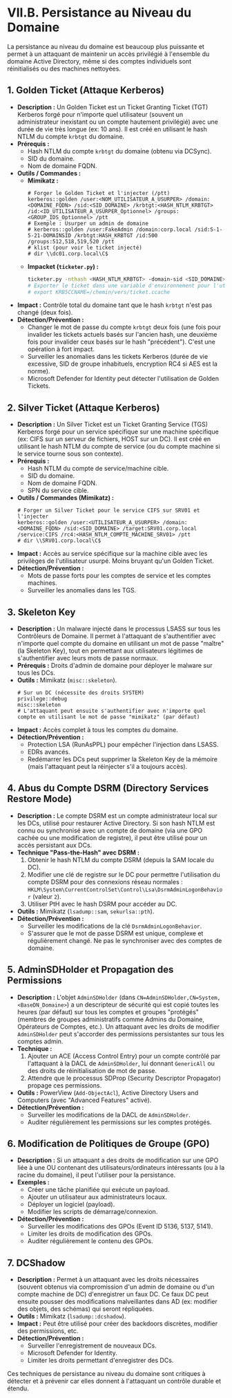 # VII.B. Persistance au Niveau du Domaine

La persistance au niveau du domaine est beaucoup plus puissante et permet à un attaquant de maintenir un accès privilégié à l'ensemble du domaine Active Directory, même si des comptes individuels sont réinitialisés ou des machines nettoyées.

## 1. Golden Ticket (Attaque Kerberos)

*   **Description :** Un Golden Ticket est un Ticket Granting Ticket (TGT) Kerberos forgé pour n'importe quel utilisateur (souvent un administrateur inexistant ou un compte hautement privilégié) avec une durée de vie très longue (ex: 10 ans). Il est créé en utilisant le hash NTLM du compte `krbtgt` du domaine.
*   **Prérequis :**
    *   Hash NTLM du compte `krbtgt` du domaine (obtenu via DCSync).
    *   SID du domaine.
    *   Nom de domaine FQDN.
*   **Outils / Commandes :**
    *   **Mimikatz :**
        ```
        # Forger le Golden Ticket et l'injecter (/ptt)
        kerberos::golden /user:<NOM_UTILISATEUR_A_USURPER> /domain:<DOMAINE_FQDN> /sid:<SID_DOMAINE> /krbtgt:<HASH_NTLM_KRBTGT> /id:<ID_UTILISATEUR_A_USURPER_Optionnel> /groups:<GROUP_IDS_Optionnel> /ptt
        # Exemple : Usurper un admin de domaine
        # kerberos::golden /user:FakeAdmin /domain:corp.local /sid:S-1-5-21-DOMAINSID /krbtgt:HASH_KRBTGT /id:500 /groups:512,518,519,520 /ptt
        # klist (pour voir le ticket injecté)
        # dir \\dc01.corp.local\C$
        ```
    *   **Impacket (`ticketer.py`) :**
        ```bash
        ticketer.py -nthash <HASH_NTLM_KRBTGT> -domain-sid <SID_DOMAINE> -domain <DOMAINE_FQDN> <NOM_UTILISATEUR_A_USURPER>
        # Exporter le ticket dans une variable d'environnement pour l'utiliser avec d'autres outils Impacket
        # export KRB5CCNAME=/chemin/vers/ticket.ccache
        ```
*   **Impact :** Contrôle total du domaine tant que le hash `krbtgt` n'est pas changé (deux fois).
*   **Détection/Prévention :**
    *   Changer le mot de passe du compte `krbtgt` deux fois (une fois pour invalider les tickets actuels basés sur l'ancien hash, une deuxième fois pour invalider ceux basés sur le hash "précédent"). C'est une opération à fort impact.
    *   Surveiller les anomalies dans les tickets Kerberos (durée de vie excessive, SID de groupe inhabituels, encryption RC4 si AES est la norme).
    *   Microsoft Defender for Identity peut détecter l'utilisation de Golden Tickets.

## 2. Silver Ticket (Attaque Kerberos)

*   **Description :** Un Silver Ticket est un Ticket Granting Service (TGS) Kerberos forgé pour un service spécifique sur une machine spécifique (ex: CIFS sur un serveur de fichiers, HOST sur un DC). Il est créé en utilisant le hash NTLM du compte de service (ou du compte machine si le service tourne sous son contexte).
*   **Prérequis :**
    *   Hash NTLM du compte de service/machine cible.
    *   SID du domaine.
    *   Nom de domaine FQDN.
    *   SPN du service cible.
*   **Outils / Commandes (Mimikatz) :**
    ```
    # Forger un Silver Ticket pour le service CIFS sur SRV01 et l'injecter
    kerberos::golden /user:<UTILISATEUR_A_USURPER> /domain:<DOMAINE_FQDN> /sid:<SID_DOMAINE> /target:SRV01.corp.local /service:CIFS /rc4:<HASH_NTLM_COMPTE_MACHINE_SRV01> /ptt
    # dir \\SRV01.corp.local\C$
    ```
*   **Impact :** Accès au service spécifique sur la machine cible avec les privilèges de l'utilisateur usurpé. Moins bruyant qu'un Golden Ticket.
*   **Détection/Prévention :**
    *   Mots de passe forts pour les comptes de service et les comptes machines.
    *   Surveiller les anomalies dans les TGS.

## 3. Skeleton Key

*   **Description :** Un malware injecté dans le processus LSASS sur tous les Contrôleurs de Domaine. Il permet à l'attaquant de s'authentifier avec n'importe quel compte du domaine en utilisant un mot de passe "maître" (la Skeleton Key), tout en permettant aux utilisateurs légitimes de s'authentifier avec leurs mots de passe normaux.
*   **Prérequis :** Droits d'admin de domaine pour déployer le malware sur tous les DCs.
*   **Outils :** Mimikatz (`misc::skeleton`).
    ```
    # Sur un DC (nécessite des droits SYSTEM)
    privilege::debug
    misc::skeleton
    # L'attaquant peut ensuite s'authentifier avec n'importe quel compte en utilisant le mot de passe "mimikatz" (par défaut)
    ```
*   **Impact :** Accès complet à tous les comptes du domaine.
*   **Détection/Prévention :**
    *   Protection LSA (RunAsPPL) pour empêcher l'injection dans LSASS.
    *   EDRs avancés.
    *   Redémarrer les DCs peut supprimer la Skeleton Key de la mémoire (mais l'attaquant peut la réinjecter s'il a toujours accès).

## 4. Abus du Compte DSRM (Directory Services Restore Mode)

*   **Description :** Le compte DSRM est un compte administrateur local sur les DCs, utilisé pour restaurer Active Directory. Si son hash NTLM est connu ou synchronisé avec un compte de domaine (via une GPO cachée ou une modification de registre), il peut être utilisé pour un accès persistant aux DCs.
*   **Technique "Pass-the-Hash" avec DSRM :**
    1.  Obtenir le hash NTLM du compte DSRM (depuis la SAM locale du DC).
    2.  Modifier une clé de registre sur le DC pour permettre l'utilisation du compte DSRM pour des connexions réseau normales :
        `HKLM\System\CurrentControlSet\Control\Lsa\DsrmAdminLogonBehavior` (valeur `2`).
    3.  Utiliser PtH avec le hash DSRM pour accéder au DC.
*   **Outils :** Mimikatz (`lsadump::sam`, `sekurlsa::pth`).
*   **Détection/Prévention :**
    *   Surveiller les modifications de la clé `DsrmAdminLogonBehavior`.
    *   S'assurer que le mot de passe DSRM est unique, complexe et régulièrement changé. Ne pas le synchroniser avec des comptes de domaine.

## 5. AdminSDHolder et Propagation des Permissions

*   **Description :** L'objet `AdminSDHolder` (dans `CN=AdminSDHolder,CN=System,<BaseDN_Domaine>`) a un descripteur de sécurité qui est copié toutes les heures (par défaut) sur tous les comptes et groupes "protégés" (membres de groupes administratifs comme Admins du Domaine, Opérateurs de Comptes, etc.). Un attaquant avec les droits de modifier `AdminSDHolder` peut s'accorder des permissions persistantes sur tous les comptes admin.
*   **Technique :**
    1.  Ajouter un ACE (Access Control Entry) pour un compte contrôlé par l'attaquant à la DACL de `AdminSDHolder`, lui donnant `GenericAll` ou des droits de réinitialisation de mot de passe.
    2.  Attendre que le processus SDProp (Security Descriptor Propagator) propage ces permissions.
*   **Outils :** PowerView (`Add-ObjectAcl`), Active Directory Users and Computers (avec "Advanced Features" activé).
*   **Détection/Prévention :**
    *   Surveiller les modifications de la DACL de `AdminSDHolder`.
    *   Auditer régulièrement les permissions sur les comptes protégés.

## 6. Modification de Politiques de Groupe (GPO)

*   **Description :** Si un attaquant a des droits de modification sur une GPO liée à une OU contenant des utilisateurs/ordinateurs intéressants (ou à la racine du domaine), il peut l'utiliser pour la persistance.
*   **Exemples :**
    *   Créer une tâche planifiée qui exécute un payload.
    *   Ajouter un utilisateur aux administrateurs locaux.
    *   Déployer un logiciel (payload).
    *   Modifier les scripts de démarrage/connexion.
*   **Détection/Prévention :**
    *   Surveiller les modifications des GPOs (Event ID 5136, 5137, 5141).
    *   Limiter les droits de modification des GPOs.
    *   Auditer régulièrement le contenu des GPOs.

## 7. DCShadow

*   **Description :** Permet à un attaquant avec les droits nécessaires (souvent obtenus via compromission d'un admin de domaine ou d'un compte machine de DC) d'enregistrer un faux DC. Ce faux DC peut ensuite pousser des modifications malveillantes dans AD (ex: modifier des objets, des schémas) qui seront répliquées.
*   **Outils :** Mimikatz (`lsadump::dcshadow`).
*   **Impact :** Peut être utilisé pour créer des backdoors discrètes, modifier des permissions, etc.
*   **Détection/Prévention :**
    *   Surveiller l'enregistrement de nouveaux DCs.
    *   Microsoft Defender for Identity.
    *   Limiter les droits permettant d'enregistrer des DCs.

Ces techniques de persistance au niveau du domaine sont critiques à détecter et à prévenir car elles donnent à l'attaquant un contrôle durable et étendu. 